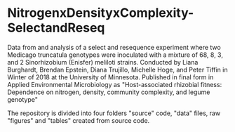 # NitrogenxDensityxComplexity-SelectandReseq
Data from and analysis of a select and resequence experiment where two Medicago truncatula genotypes were inoculated with a mixture of 68, 8, 3, and 2 Sinorhizobium (Enisfer) meliloti strains. Conducted by Liana Burghardt, Brendan Epstein, Diana Trujillo, Michelle Hoge, and Peter Tiffin in Winter of 2018 at the University of Minnesota. 
Published in final form in Applied Environmental Microbiology as "Host-associated rhizobial fitness: Dependence on nitrogen, density, community complexity, and legume genotype"

The repository is divided into four folders "source" code, "data" files, raw "figures" and "tables" created from source code.
